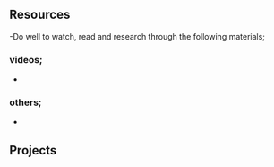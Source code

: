 ## Resources
-Do well to watch, read and research through the following materials; 

### videos;
- 

### others;
- 


## Projects